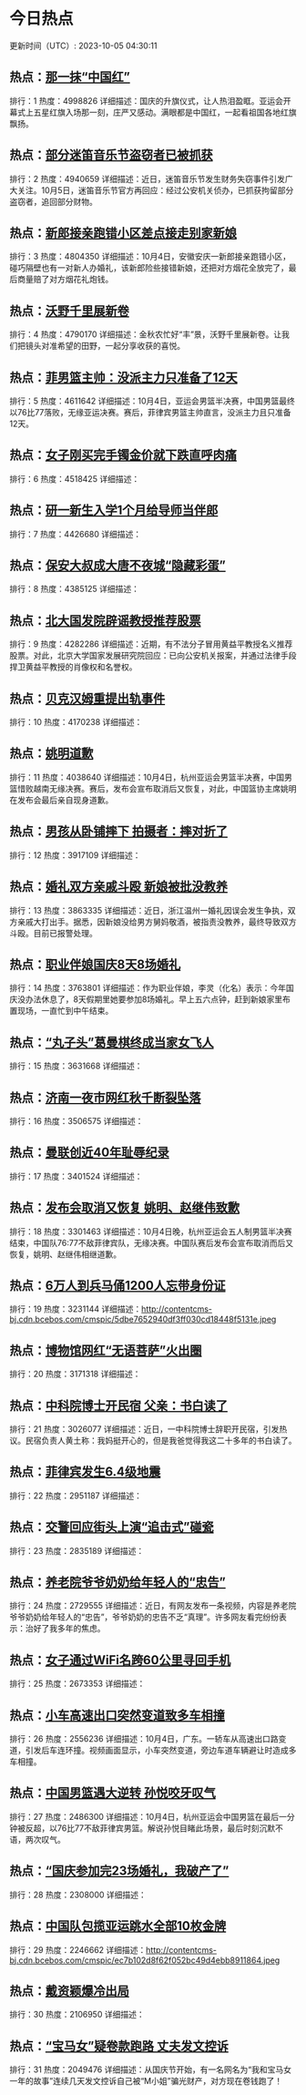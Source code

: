 # 今日热点

更新时间（UTC）: 2023-10-05 04:30:11

## 热点：[那一抹“中国红”](https://cn.bing.com/search?q=那一抹“中国红”)
排行：1
热度：4998826
详细描述：国庆的升旗仪式，让人热泪盈眶。亚运会开幕式上五星红旗入场那一刻，庄严又感动。满眼都是中国红，一起看祖国各地红旗飘扬。

## 热点：[部分迷笛音乐节盗窃者已被抓获](https://cn.bing.com/search?q=部分迷笛音乐节盗窃者已被抓获)
排行：2
热度：4940659
详细描述：近日，迷笛音乐节发生财务失窃事件引发广大关注。10月5日，迷笛音乐节官方再回应：经过公安机关侦办，已抓获拘留部分盗窃者，追回部分财物。

## 热点：[新郎接亲跑错小区差点接走别家新娘](https://cn.bing.com/search?q=新郎接亲跑错小区差点接走别家新娘)
排行：3
热度：4804350
详细描述：10月4日，安徽安庆一新郎接亲跑错小区，碰巧隔壁也有一对新人办婚礼，该新郎险些接错新娘，还把对方烟花全放完了，最后商量赔了对方烟花礼炮钱。

## 热点：[沃野千里展新卷](https://cn.bing.com/search?q=沃野千里展新卷)
排行：4
热度：4790170
详细描述：金秋农忙好“丰”景，沃野千里展新卷。让我们把镜头对准希望的田野，一起分享收获的喜悦。

## 热点：[菲男篮主帅：没派主力只准备了12天](https://cn.bing.com/search?q=菲男篮主帅：没派主力只准备了12天)
排行：5
热度：4611642
详细描述：10月4日，亚运会男篮半决赛，中国男篮最终以76比77落败，无缘亚运决赛。赛后，菲律宾男篮主帅直言，没派主力且只准备12天。

## 热点：[女子刚买完手镯金价就下跌直呼肉痛](https://cn.bing.com/search?q=女子刚买完手镯金价就下跌直呼肉痛)
排行：6
热度：4518425
详细描述：

## 热点：[研一新生入学1个月给导师当伴郎](https://cn.bing.com/search?q=研一新生入学1个月给导师当伴郎)
排行：7
热度：4426680
详细描述：

## 热点：[保安大叔成大唐不夜城“隐藏彩蛋”](https://cn.bing.com/search?q=保安大叔成大唐不夜城“隐藏彩蛋”)
排行：8
热度：4385125
详细描述：

## 热点：[北大国发院辟谣教授推荐股票](https://cn.bing.com/search?q=北大国发院辟谣教授推荐股票)
排行：9
热度：4282286
详细描述：近期，有不法分子冒用黄益平教授名义推荐股票。对此，北京大学国家发展研究院回应：已向公安机关报案，并通过法律手段捍卫黄益平教授的肖像权和名誉权。

## 热点：[贝克汉姆重提出轨事件](https://cn.bing.com/search?q=贝克汉姆重提出轨事件)
排行：10
热度：4170238
详细描述：

## 热点：[姚明道歉](https://cn.bing.com/search?q=姚明道歉)
排行：11
热度：4038640
详细描述：10月4日，杭州亚运会男篮半决赛，中国男篮惜败越南无缘决赛。赛后，发布会宣布取消后又恢复，对此，中国篮协主席姚明在发布会最后亲自现身道歉。

## 热点：[男孩从卧铺摔下 拍摄者：摔对折了](https://cn.bing.com/search?q=男孩从卧铺摔下拍摄者：摔对折了)
排行：12
热度：3917109
详细描述：

## 热点：[婚礼双方亲戚斗殴 新娘被批没教养](https://cn.bing.com/search?q=婚礼双方亲戚斗殴新娘被批没教养)
排行：13
热度：3863335
详细描述：近日，浙江温州一婚礼因误会发生争执，双方亲戚大打出手。据悉，因新娘没给男方舅妈敬酒，被指责没教养，最终导致双方斗殴。目前已报警处理。

## 热点：[职业伴娘国庆8天8场婚礼](https://cn.bing.com/search?q=职业伴娘国庆8天8场婚礼)
排行：14
热度：3763801
详细描述：作为职业伴娘，李灵（化名）表示：今年国庆没办法休息了，8天假期里她要参加8场婚礼。早上五六点钟，赶到新娘家里布置现场，一直忙到中午结束。

## 热点：[“丸子头”葛曼棋终成当家女飞人](https://cn.bing.com/search?q=“丸子头”葛曼棋终成当家女飞人)
排行：15
热度：3631668
详细描述：

## 热点：[济南一夜市网红秋千断裂坠落](https://cn.bing.com/search?q=济南一夜市网红秋千断裂坠落)
排行：16
热度：3506575
详细描述：

## 热点：[曼联创近40年耻辱纪录](https://cn.bing.com/search?q=曼联创近40年耻辱纪录)
排行：17
热度：3401524
详细描述：

## 热点：[发布会取消又恢复 姚明、赵继伟致歉](https://cn.bing.com/search?q=发布会取消又恢复姚明、赵继伟致歉)
排行：18
热度：3301463
详细描述：10月4日晚，杭州亚运会五人制男篮半决赛结束，中国队76:77不敌菲律宾队，无缘决赛。中国队赛后发布会宣布取消而后又恢复，姚明、赵继伟相继道歉。

## 热点：[6万人到兵马俑1200人忘带身份证](https://cn.bing.com/search?q=6万人到兵马俑1200人忘带身份证)
排行：19
热度：3231144
详细描述：http://contentcms-bj.cdn.bcebos.com/cmspic/5dbe7652940df3ff030cd18448f5131e.jpeg

## 热点：[博物馆网红“无语菩萨”火出圈](https://cn.bing.com/search?q=博物馆网红“无语菩萨”火出圈)
排行：20
热度：3171318
详细描述：

## 热点：[中科院博士开民宿 父亲：书白读了](https://cn.bing.com/search?q=中科院博士开民宿父亲：书白读了)
排行：21
热度：3026077
详细描述：近日，一中科院博士辞职开民宿，引发热议。民宿负责人黄土称：我妈挺开心的，但是我爸觉得我这二十多年的书白读了。

## 热点：[菲律宾发生6.4级地震](https://cn.bing.com/search?q=菲律宾发生6.4级地震)
排行：22
热度：2951187
详细描述：

## 热点：[交警回应街头上演“追击式”碰瓷](https://cn.bing.com/search?q=交警回应街头上演“追击式”碰瓷)
排行：23
热度：2835189
详细描述：

## 热点：[养老院爷爷奶奶给年轻人的“忠告”](https://cn.bing.com/search?q=养老院爷爷奶奶给年轻人的“忠告”)
排行：24
热度：2729555
详细描述：近日，有网友发布一条视频，内容是养老院爷爷奶奶给年轻人的“忠告”，爷爷奶奶的忠告不乏“真理”。许多网友看完纷纷表示：治好了我多年的焦虑。

## 热点：[女子通过WiFi名跨60公里寻回手机](https://cn.bing.com/search?q=女子通过WiFi名跨60公里寻回手机)
排行：25
热度：2673353
详细描述：

## 热点：[小车高速出口突然变道致多车相撞](https://cn.bing.com/search?q=小车高速出口突然变道致多车相撞)
排行：26
热度：2556236
详细描述：10月4日，广东。一轿车从高速出口路变道，引发后车连环撞。视频画面显示，小车突然变道，旁边车道车辆避让时造成多车相撞。

## 热点：[中国男篮遇大逆转 孙悦咬牙叹气](https://cn.bing.com/search?q=中国男篮遇大逆转孙悦咬牙叹气)
排行：27
热度：2486300
详细描述：10月4日，杭州亚运会中国男篮在最后一分钟被反超，以76比77不敌菲律宾男篮。解说孙悦目睹此场景，最后时刻沉默不语，两次叹气。

## 热点：[“国庆参加完23场婚礼，我破产了”](https://cn.bing.com/search?q=“国庆参加完23场婚礼，我破产了”)
排行：28
热度：2308000
详细描述：

## 热点：[中国队包揽亚运跳水全部10枚金牌](https://cn.bing.com/search?q=中国队包揽亚运跳水全部10枚金牌)
排行：29
热度：2246662
详细描述：http://contentcms-bj.cdn.bcebos.com/cmspic/ec7b102d8f62f052bc49d4ebb8911864.jpeg

## 热点：[戴资颖爆冷出局](https://cn.bing.com/search?q=戴资颖爆冷出局)
排行：30
热度：2106950
详细描述：

## 热点：[“宝马女”疑卷款跑路 丈夫发文控诉](https://cn.bing.com/search?q=“宝马女”疑卷款跑路丈夫发文控诉)
排行：31
热度：2049476
详细描述：从国庆节开始，有一名网名为“我和宝马女一年的故事”连续几天发文控诉自己被“M小姐”骗光财产，对方现在卷钱跑了！

